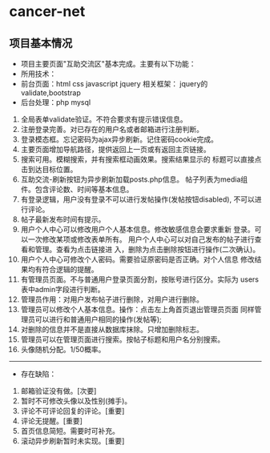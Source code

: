# cancer-net

## 项目基本情况
- 项目主要页面"互助交流区"基本完成。主要有以下功能：
- 所用技术：
- 前台页面：html css javascript jquery 
          相关框架： jquery的validate,bootstrap
- 后台处理：php mysql

1. 全局表单validate验证。不符合要求有提示错误信息。
2. 注册登录完善。对已存在的用户名或者邮箱进行注册判断。
3. 登录模态框。忘记密码为ajax异步刷新。记住密码cookie完成。
4. 主要页面增加导航路径，提供返回上一页或有返回主页链接。
5. 搜索可用。模糊搜索，并有搜索框动画效果。搜索结果显示的
标题可以直接点击到达目标位置。
6. 互助交流-刷新按钮为异步刷新加载posts.php信息。
帖子列表为media组件。包含评论数、时间等基本信息。
7. 有登录逻辑，用户没有登录不可以进行发帖操作(发帖按钮disabled),
不可以进行评论。
8. 帖子最新发布时间有提示。
9. 用户个人中心可以修改用户个人基本信息。修改敏感信息会要求重新
登录。可以一次修改某项或修改表单所有。
用户个人中心可以对自己发布的帖子进行查看和管理。查看为点击链接进
入，删除为点击删除按钮进行操作(二次确认)。
10. 用户个人中心可修改个人密码。需要验证原密码是否正确。对个人信息
修改结果均有符合逻辑的提醒。
11. 有管理员页面。不与普通用户登录页面分割，按账号进行区分。实际为
users表中admin字段进行判断。
12. 管理员作用：对用户发布帖子进行删除，对用户进行删除。
13. 管理员可以修改个人基本信息。操作：点击左上角首页退出管理员页面
同样管理员可以进行和普通用户相同的操作(发帖等);
14. 对删除的信息并不是直接从数据库抹除。只增加删除标志。
15. 管理员可以在管理页面进行搜索。按帖子标题和用户名分别搜索。
16. 头像随机分配。1/50概率。
------------------------------------------------------------------
- 存在缺陷：
1. 邮箱验证没有做。[次要]
2. 暂时不可修改头像以及性别(摊手)。
3. 评论不可评论回复的评论。[重要]
4. 评论无提醒。[重要]
5. 首页信息简短。需要时可补充。
6. 滚动异步刷新暂时未实现。[重要]
